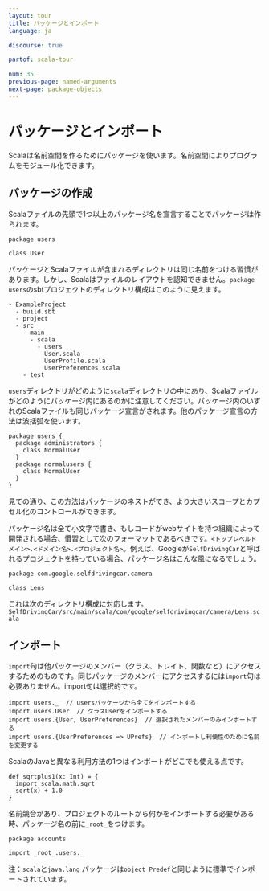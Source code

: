 ```yaml
---
layout: tour
title: パッケージとインポート
language: ja

discourse: true

partof: scala-tour

num: 35
previous-page: named-arguments
next-page: package-objects
---
```


# パッケージとインポート
Scalaは名前空間を作るためにパッケージを使います。名前空間によりプログラムをモジュール化できます。

## パッケージの作成
Scalaファイルの先頭で1つ以上のパッケージ名を宣言することでパッケージは作られます。

```
package users

class User
```
パッケージとScalaファイルが含まれるディレクトリは同じ名前をつける習慣があります。しかし、Scalaはファイルのレイアウトを認知できません。`package users`のsbtプロジェクトのディレクトリ構成はこのように見えます。

```
- ExampleProject
  - build.sbt
  - project
  - src
    - main
      - scala
        - users
          User.scala
          UserProfile.scala
          UserPreferences.scala
    - test
```
`users`ディレクトリがどのように`scala`ディレクトリの中にあり、Scalaファイルがどのようにパッケージ内にあるのかに注意してください。パッケージ内のいずれのScalaファイルも同じパッケージ宣言がされます。他のパッケージ宣言の方法は波括弧を使います。

```
package users {
  package administrators {
    class NormalUser
  }
  package normalusers {
    class NormalUser
  }
}
```
見ての通り、この方法はパッケージのネストができ、より大きいスコープとカプセル化のコントロールができます。

パッケージ名は全て小文字で書き、もしコードがwebサイトを持つ組織によって開発される場合、慣習として次のフォーマットであるべきです。`<トップレベルドメイン>.<ドメイン名>.<プロジェクト名>`。例えば、Googleが`SelfDrivingCar`と呼ばれるプロジェクトを持っている場合、パッケージ名はこんな風になるでしょう。
```
package com.google.selfdrivingcar.camera

class Lens
```
これは次のディレクトリ構成に対応します。`SelfDrivingCar/src/main/scala/com/google/selfdrivingcar/camera/Lens.scala`

## インポート
`import`句は他パッケージのメンバー（クラス、トレイト、関数など）にアクセスするためのものです。同じパッケージのメンバーにアクセスするには`import`句は必要ありません。import句は選択的です。
```
import users._  // usersパッケージから全てをインポートする
import users.User  // クラスUserをインポートする
import users.{User, UserPreferences}  // 選択されたメンバーのみインポートする
import users.{UserPreferences => UPrefs}  // インポートし利便性のために名前を変更する
```
ScalaのJavaと異なる利用方法の1つはインポートがどこでも使える点です。

```tut
def sqrtplus1(x: Int) = {
  import scala.math.sqrt
  sqrt(x) + 1.0
}
```
名前競合があり、プロジェクトのルートから何かをインポートする必要がある時、パッケージ名の前に`_root_`をつけます。
```
package accounts

import _root_.users._
```


注：`scala`と`java.lang` パッケージは`object Predef`と同じように標準でインポートされています。
